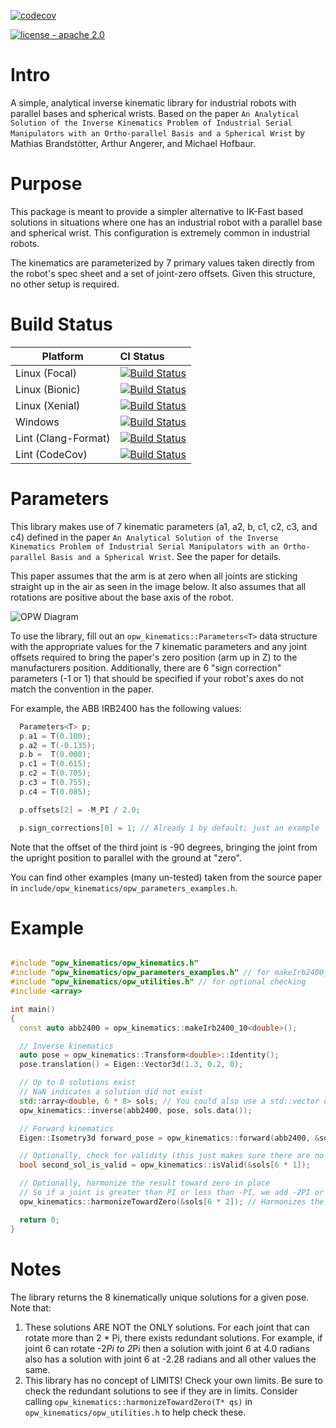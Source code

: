 [![codecov](https://codecov.io/gh/Levi-Armstrong/opw_kinematics/branch/master/graph/badge.svg)](https://codecov.io/gh/Levi-Armstrong/opw_kinematics)

[![license - apache 2.0](https://img.shields.io/:license-Apache%202.0-yellowgreen.svg)](https://opensource.org/licenses/Apache-2.0)

# Intro
A simple, analytical inverse kinematic library for industrial robots with parallel bases and
spherical wrists. Based on the paper `An Analytical Solution of the Inverse Kinematics Problem
of Industrial Serial Manipulators with an Ortho-parallel Basis and a Spherical Wrist` by
Mathias Brandstötter, Arthur Angerer, and Michael Hofbaur.

# Purpose
This package is meant to provide a simpler alternative to IK-Fast based solutions in situations
where one has an industrial robot with a parallel base and spherical wrist. This configuration
is extremely common in industrial robots.

The kinematics are parameterized by 7 primary values taken directly from the robot's spec sheet
and a set of joint-zero offsets. Given this structure, no other setup is required.

# Build Status

Platform             | CI Status
---------------------|:---------
Linux (Focal)        | [![Build Status](https://github.com/Jmeyer1292/opw_kinematics/workflows/Focal-Build/badge.svg)](https://github.com/Jmeyer1292/opw_kinematics/actions)
Linux (Bionic)       | [![Build Status](https://github.com/Jmeyer1292/opw_kinematics/workflows/Bionic-Build/badge.svg)](https://github.com/Jmeyer1292/opw_kinematics/actions)
Linux (Xenial)       | [![Build Status](https://github.com/Jmeyer1292/opw_kinematics/workflows/Xenial-Build/badge.svg)](https://github.com/Jmeyer1292/opw_kinematics/actions)
Windows              | [![Build Status](https://github.com/Jmeyer1292/opw_kinematics/workflows/Windows-Build/badge.svg)](https://github.com/Jmeyer1292/opw_kinematics/actions)
Lint  (Clang-Format) | [![Build Status](https://github.com/Jmeyer1292/opw_kinematics/workflows/Clang-Format/badge.svg)](https://github.com/Jmeyer1292/opw_kinematics/actions)
Lint  (CodeCov)      | [![Build Status](https://github.com/Jmeyer1292/opw_kinematics/workflows/CodeCov/badge.svg)](https://github.com/Jmeyer1292/opw_kinematics/actions)

# Parameters

This library makes use of 7 kinematic parameters (a1, a2, b, c1, c2, c3, and c4) defined in the paper `An Analytical Solution of the Inverse Kinematics Problem
of Industrial Serial Manipulators with an Ortho-parallel Basis and a Spherical Wrist`. See the paper for details.

This paper assumes that the arm is at zero when all joints are sticking straight up in the air as seen in the image below. It also assumes that all rotations are positive about the base axis of the robot.

![OPW Diagram](opw.png)

To use the library, fill out an `opw_kinematics::Parameters<T>` data structure with the appropriate values for the 7 kinematic parameters and any joint offsets required to bring the paper's zero position (arm up in Z) to the manufacturers position. Additionally, there are 6 "sign correction" parameters (-1 or 1) that should be specified if your robot's axes do not match the convention in the paper.

For example, the ABB IRB2400 has the following values:
```c++
  Parameters<T> p;
  p.a1 = T(0.100);
  p.a2 = T(-0.135);
  p.b =  T(0.000);
  p.c1 = T(0.615);
  p.c2 = T(0.705);
  p.c3 = T(0.755);
  p.c4 = T(0.085);

  p.offsets[2] = -M_PI / 2.0;

  p.sign_corrections[0] = 1; // Already 1 by default; just an example
``` 

Note that the offset of the third joint is -90 degrees, bringing the joint from the upright position to parallel with the ground at "zero".

You can find other examples (many un-tested) taken from the source paper in `include/opw_kinematics/opw_parameters_examples.h`.

# Example

```c++

#include "opw_kinematics/opw_kinematics.h"
#include "opw_kinematics/opw_parameters_examples.h" // for makeIrb2400_10<double>()
#include "opw_kinematics/opw_utilities.h" // for optional checking
#include <array>

int main()
{
  const auto abb2400 = opw_kinematics::makeIrb2400_10<double>();

  // Inverse kinematics
  auto pose = opw_kinematics::Transform<double>::Identity();
  pose.translation() = Eigen::Vector3d(1.3, 0.2, 0);

  // Up to 8 solutions exist
  // NaN indicates a solution did not exist
  std::array<double, 6 * 8> sols; // You could also use a std::vector or c-array of the appropriate size (6*8)
  opw_kinematics::inverse(abb2400, pose, sols.data());

  // Forward kinematics
  Eigen::Isometry3d forward_pose = opw_kinematics::forward(abb2400, &sols[6 * 0]);

  // Optionally, check for validity (this just makes sure there are no Nans in a solution)
  bool second_sol_is_valid = opw_kinematics::isValid(&sols[6 * 1]);

  // Optionally, harmonize the result toward zero in place
  // So if a joint is greater than PI or less than -PI, we add -2PI or +2PI respectively to move the joint solution closer to zero.
  opw_kinematics::harmonizeTowardZero(&sols[6 * 2]); // Harmonizes the third solution.

  return 0;
}

```

# Notes

The library returns the 8 kinematically unique solutions for a given pose. Note that:
 1. These solutions ARE NOT the ONLY solutions. For each joint that can rotate more than 2 * Pi, there exists redundant solutions. For example, if joint 6 can rotate -2*Pi to 2*Pi then a solution with joint 6 at 4.0 radians also has a solution with joint 6 at -2.28 radians and all other values the same.
 2. This library has no concept of LIMITS! Check your own limits. Be sure to check the redundant solutions to see if they are in limits. Consider calling `opw_kinematics::harmonizeTowardZero(T* qs)` in `opw_kinematics/opw_utilities.h` to help check these.
